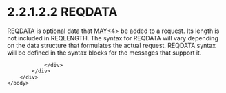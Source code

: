<html dir="LTR" xmlns:mshelp="http://msdn.microsoft.com/mshelp" xmlns:ddue="http://ddue.schemas.microsoft.com/authoring/2003/5" xmlns:xlink="http://www.w3.org/1999/xlink" xmlns:tool="http://www.microsoft.com/tooltip">
    <head>
        <meta http-equiv="Content-Type" content="text/html; CHARSET=utf-8"></meta>
        <meta name="save" content="history"></meta>
        <title>2.2.1.2.2 REQDATA</title>
        <xml>
            <mshelp:toctitle title="2.2.1.2.2 REQDATA"></mshelp:toctitle>
            <mshelp:rltitle title="[MS-SSAS8]: REQDATA"></mshelp:rltitle>
            <mshelp:keyword index="A" term="9e8f10a1-0958-435d-b2e5-fde033b102cb"></mshelp:keyword>
            <mshelp:attr name="DCSext.ContentType" value="open specification"></mshelp:attr>
            <mshelp:attr name="AssetID" value="9e8f10a1-0958-435d-b2e5-fde033b102cb"></mshelp:attr>
            <mshelp:attr name="TopicType" value="kbRef"></mshelp:attr>
            <mshelp:attr name="DCSext.Title" value="[MS-SSAS8]: REQDATA" />
        </xml>
    </head>
    <body>
        <div id="header">
            <h1 class="heading">2.2.1.2.2 REQDATA</h1>
        </div>
        <div id="mainSection">
            <div id="mainBody">
                <div id="allHistory" class="saveHistory"></div>
                <div id="sectionSection0" class="section" name="collapseableSection">
                    

<p>REQDATA is optional data that MAY<a id="Appendix_A_Target_4"></a><a href="05c9e5c4-4566-418c-a56e-69fca8d73f4b.htm#Appendix_A_4" aria-label="Product behavior note 4">&lt;4&gt;</a> be added to a request. Its length
is not included in REQLENGTH. The syntax for REQDATA will vary depending on the
data structure that formulates the actual request. REQDATA syntax will be
defined in the syntax blocks for the messages that support it.</p>


                </div>
            </div>
        </div>
    </body>
</html>